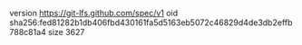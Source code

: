 version https://git-lfs.github.com/spec/v1
oid sha256:fed81282b1db406fbd430161fa5d5163eb5072c46829d4de3db2effb788c81a4
size 3627
